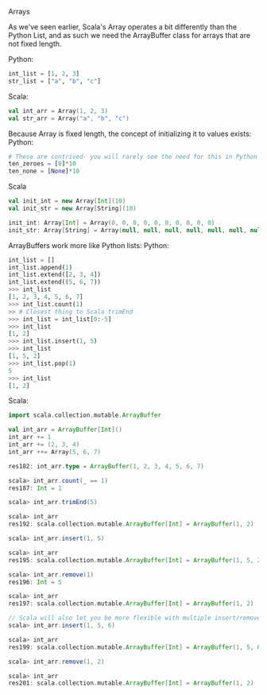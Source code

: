Arrays

As we've seen earlier, Scala's Array operates a bit differently than the Python List, and as such we need the ArrayBuffer class for arrays that are not fixed length. 

Python:
```python
int_list = [1, 2, 3]
str_list = ["a", "b", "c"]
```

Scala: 
```scala
val int_arr = Array(1, 2, 3)
val str_arr = Array("a", "b", "c")
```

Because Array is fixed length, the concept of initializing it to values exists: 
Python: 
```python
# These are contrived- you will rarely see the need for this in Python outside of NumPy
ten_zeroes = [0]*10
ten_none = [None]*10
```

Scala
```scala
val init_int = new Array[Int](10)
val init_str = new Array[String](10)

init_int: Array[Int] = Array(0, 0, 0, 0, 0, 0, 0, 0, 0, 0)
init_str: Array[String] = Array(null, null, null, null, null, null, null, null, null, null)
```

ArrayBuffers work more like Python lists: 
Python:
```python
int_list = []
int_list.append(1)
int_list.extend([2, 3, 4])
int_list.extend((5, 6, 7))
>>> int_list
[1, 2, 3, 4, 5, 6, 7]
>>> int_list.count(1)
>> # Closest thing to Scala trimEnd
>>> int_list = int_list[0:-5]
>>> int_list
[1, 2]
>>> int_list.insert(1, 5)
>>> int_list
[1, 5, 2]
>>> int_list.pop(1)
5
>>> int_list
[1, 2]
```


Scala: 
```scala
import scala.collection.mutable.ArrayBuffer

val int_arr = ArrayBuffer[Int]()
int_arr += 1
int_arr += (2, 3, 4)
int_arr ++= Array(5, 6, 7)

res182: int_arr.type = ArrayBuffer(1, 2, 3, 4, 5, 6, 7)

scala> int_arr.count(_ == 1)
res187: Int = 1

scala> int_arr.trimEnd(5)

scala> int_arr
res192: scala.collection.mutable.ArrayBuffer[Int] = ArrayBuffer(1, 2)

scala> int_arr.insert(1, 5)

scala> int_arr
res195: scala.collection.mutable.ArrayBuffer[Int] = ArrayBuffer(1, 5, 2)

scala> int_arr.remove(1)
res196: Int = 5

scala> int_arr
res197: scala.collection.mutable.ArrayBuffer[Int] = ArrayBuffer(1, 2)

// Scala will also let you be more flexible with multiple insert/remove
scala> int_arr.insert(1, 5, 6)

scala> int_arr
res199: scala.collection.mutable.ArrayBuffer[Int] = ArrayBuffer(1, 5, 6, 2)

scala> int_arr.remove(1, 2)

scala> int_arr
res201: scala.collection.mutable.ArrayBuffer[Int] = ArrayBuffer(1, 2)
